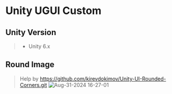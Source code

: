 # Unity UGUI Custom
## Unity Version
 > - Unity 6.x
## Round Image
 > Help by https://github.com/kirevdokimov/Unity-UI-Rounded-Corners.git
![Aug-31-2024 16-27-01](https://github.com/user-attachments/assets/e4ad7d66-0295-4a1a-b124-7da257d187d5)

